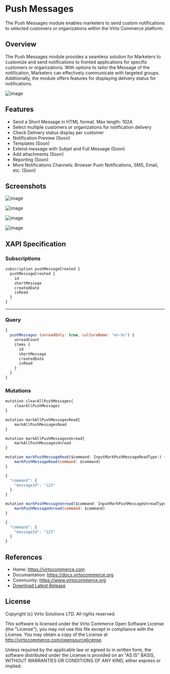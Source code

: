 # Push Messages
The Push Messages module enables marketers to send custom notifications to selected customers or organizations within the Virto Commerce platform.

## Overview
The Push Messages module provides a seamless solution for Marketers to customize and send notifications to fronted applications for specific customers or organizations. With options to tailor the Message of the notification, Marketers can effectively communicate with targeted groups. Additionally, the module offers features for displaying delivery status for notifications.

![image](https://github.com/VirtoCommerce/vc-module-push-messages/assets/7639413/cc931ef6-3aca-4b25-b4c7-177ff9157433)

## Features
* Send a Short Message in HTML format. Max length: 1024.
* Select multiple customers or organizations for notification delivery
* Check Delivery status display per customer
* Notification Preview (Soon)
* Templates (Soon)
* Extend message with Subjet and Full Message (Soon)
* Add attachments (Soon)
* Reporting (Soon)
* More Notifications Channels: Browser Push Notifications, SMS, Email, etc. (Soon)

## Screenshots
![image](https://github.com/VirtoCommerce/vc-module-push-messages/assets/7639413/28ceecd6-1ada-42b0-a778-38f424a836a1)

![image](https://github.com/VirtoCommerce/vc-module-push-messages/assets/7639413/564f9efd-421e-47c0-84d9-72f2717597cd)

![image](https://github.com/VirtoCommerce/vc-module-push-messages/assets/7639413/506ed18c-ff82-4f47-9dd7-2623de19875c)

![image](https://github.com/VirtoCommerce/vc-module-push-messages/assets/7639413/780a7014-a8fa-43e1-9b87-46bd15b4a16f)


## XAPI Specification

### Subscriptions
```js
subscription pushMessageCreated {
  pushMessageCreated {
    id
    shortMessage
    createdDate
    isRead
  }
}
```
---
### Query
```js
{
  pushMessages (unreadOnly: true, cultureName: "en-Us") {
    unreadCount
    items {
      id
      shortMessage
      createdDate
      isRead
    }
  }
}
```
### Mutations
```js
mutation clearAllPushMessages{
    clearAllPushMessages
}
```

```js
mutation markAllPushMessagesRead{
    markAllPushMessagesRead
}
```

```js
mutation markAllPushMessagesUnread{
    markAllPushMessagesUnread
}
```

```js
mutation markPushMessageRead($command: InputMarkPushMessageReadType!) {
    markPushMessageRead(command: $command)
}
```
```js
{
  "command": {
    "messageId": "123"
  }
}
```

```js
mutation markPushMessageUnread($command: InputMarkPushMessageUnreadType!) {
    markPushMessageUnread(command: $command)
}
```
```js
{
  "command": {
    "messageId": "123"
  }
}
```

## References
* Home: https://virtocommerce.com
* Documantation: https://docs.virtocommerce.org
* Community: https://www.virtocommerce.org
* [Download Latest Release](https://github.com/VirtoCommerce/c-module-file-experience-api/releases/latest)

## License
Copyright (c) Virto Solutions LTD.  All rights reserved.

This software is licensed under the Virto Commerce Open Software License (the "License"); you
may not use this file except in compliance with the License. You may
obtain a copy of the License at http://virtocommerce.com/opensourcelicense.

Unless required by the applicable law or agreed to in written form, the software
distributed under the License is provided on an "AS IS" BASIS,
WITHOUT WARRANTIES OR CONDITIONS OF ANY KIND, either express or
implied.
